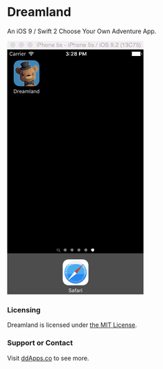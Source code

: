 # Dreamland
An iOS 9 / Swift 2 Choose Your Own Adventure App.

![](art/screenshot/dreamland04.gif?raw=true)

### Licensing
Dreamland is licensed under [the MIT License](LICENSE).

### Support or Contact
Visit [ddApps.co](http://ddapps.co) to see more.